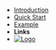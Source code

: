 - [Introduction](introduction) <!-- markdownlint-disable-line first-line-heading -->
- [Quick Start](quick-start)
- [Example](example)
- **Links**
- [![Logo](/assets/pentra-logo.png)](https://app.pentra.ai)
